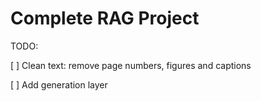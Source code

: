 # Complete RAG Project


TODO:

[ ] Clean text: remove page numbers, figures and captions

[ ] Add generation layer